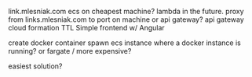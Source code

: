 link.mlesniak.com
ecs on cheapest machine? 
    lambda in the future.
    proxy from links.mlesniak.com to port on machine
    or api gateway?
api gateway
cloud formation
TTL
Simple frontend w/ Angular

create docker container
spawn ecs instance where a docker instance is running?
or fargate / more expensive?

easiest solution?
